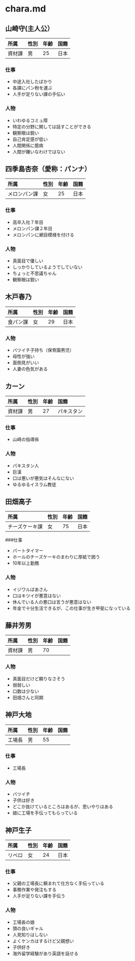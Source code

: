 # chara.md

## 山崎守(主人公）
|所属|性別|年齢|国籍|
|:--|:--|:--|:--|
|資材課|男|25|日本|

### 仕事
- 中途入社したばかり
- 各課にパン粉を運ぶ
- 人手が足りない課の手伝い

### 人物
- いわゆるコミュ障
- 特定の分野に関しては話すことができる
- 観察眼は鋭い
- 自己肯定感が低い
- 人間関係に臆病
- 人間が嫌いなわけではない


## 四季島杏奈（愛称：パンナ）
|所属|性別|年齢|国籍|
|:--|:--|:--|:--|
|メロンパン課|女|25|日本|

### 仕事
- 高卒入社７年目
- メロンパン課２年目
- メロンパンに網目模様を付ける

### 人物
- 真面目で優しい
- しっかりしているようでしていない
- ちょっと不思議ちゃん
- 観察眼は鋭い

## 木戸春乃
|所属|性別|年齢|国籍|
|:--|:--|:--|:--|
|食パン課|女|29|日本|

### 人物
- バツイチ子持ち（保育園男児）
- 母性が強い
- 面倒見がいい
- 人妻の色気がある

## カーン
|所属|性別|年齢|国籍|
|:--|:--|:--|:--|
|資材課|男|27|パキスタン|

### 仕事
- 山崎の指導係

### 人物
- パキスタン人
- 巨漢
- 口は悪いが悪気はそんなにない
- ゆるゆるイスラム教徒

## 田畑高子
|所属|性別|年齢|国籍|
|:--|:--|:--|:--|
|チーズケーキ課|女|75|日本|

###仕事
- パートタイマー
- ホールのチーズケーキのまわりに厚紙で囲う
- 10年以上勤務

### 人物
- イジワルばあさん
- 口はキツイが悪意はない
- 休んでいる人の悪口は言うが悪意はない
- 年金で十分生活できるが、この仕事が生き甲斐になっている

## 藤井芳男
|所属|性別|年齢|国籍|
|:--|:--|:--|:--|
|資材課|男|70||日本|

### 人物
- 真面目だけど頼りなさそう
- 弱弱しい
- 口数は少ない
- 田畑さんと同期

## 神戸大地
|所属|性別|年齢|国籍|
|:--|:--|:--|:--|
|工場長|男|55||日本|

### 仕事
- 工場長

### 人物
- バツイチ
- 子供は好き
- どこか抜けているところはあるが、思いやりはある
- 娘に工場を手伝ってもらっている

## 神戸生子
|所属|性別|年齢|国籍|
|:--|:--|:--|:--|
|リベロ|女|24|日本|

### 仕事
- 父親の工場長に頼まれて仕方なく手伝っている
- 事務作業や発注もする
- 人手が足りない課を手伝う

### 人物
- 工場長の娘
- 頭の良いギャル
- 人見知りはしない
- よくケンカはするけど父親想い
- 子供好き
- 海外留学経験があり英語を話せる















